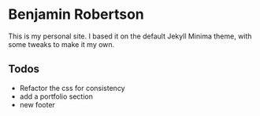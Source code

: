# Benjamin Robertson

This is my personal site. I based it on the default Jekyll Minima theme, with some tweaks to make it my own.

## Todos
 - Refactor the css for consistency
 - add a portfolio section
 - new footer
